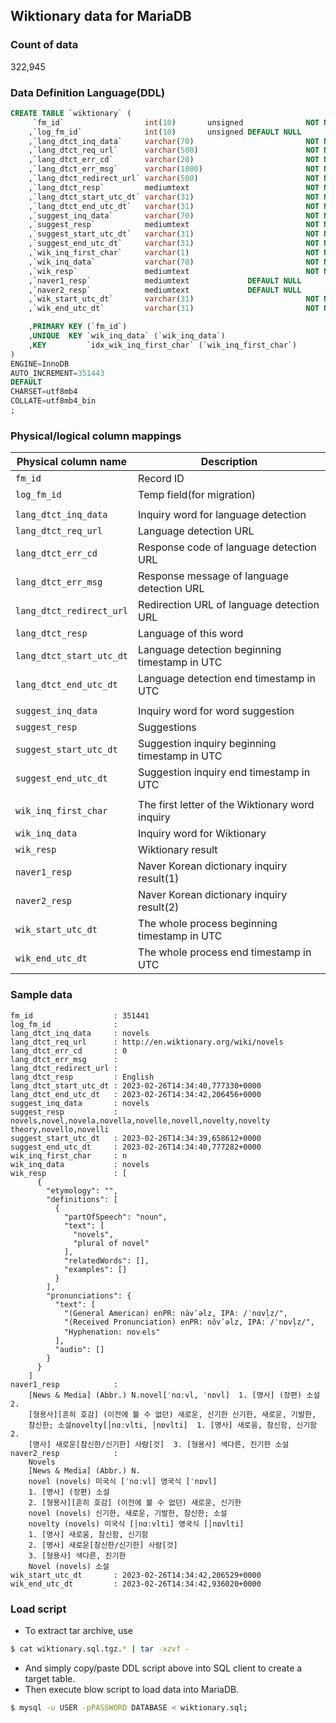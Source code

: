 ## Wiktionary data for MariaDB


### Count of data

322,945


### Data Definition Language(DDL)

```SQL
CREATE TABLE `wiktionary` (
     `fm_id`                  int(10)       unsigned              NOT NULL   AUTO_INCREMENT
    ,`log_fm_id`              int(10)       unsigned DEFAULT NULL
    ,`lang_dtct_inq_data`     varchar(70)                         NOT NULL
    ,`lang_dtct_req_url`      varchar(500)                        NOT NULL
    ,`lang_dtct_err_cd`       varchar(20)                         NOT NULL
    ,`lang_dtct_err_msg`      varchar(1000)                       NOT NULL
    ,`lang_dtct_redirect_url` varchar(500)                        NOT NULL
    ,`lang_dtct_resp`         mediumtext                          NOT NULL
    ,`lang_dtct_start_utc_dt` varchar(31)                         NOT NULL
    ,`lang_dtct_end_utc_dt`   varchar(31)                         NOT NULL
    ,`suggest_inq_data`       varchar(70)                         NOT NULL
    ,`suggest_resp`           mediumtext                          NOT NULL
    ,`suggest_start_utc_dt`   varchar(31)                         NOT NULL
    ,`suggest_end_utc_dt`     varchar(31)                         NOT NULL
    ,`wik_inq_first_char`     varchar(1)                          NOT NULL
    ,`wik_inq_data`           varchar(70)                         NOT NULL
    ,`wik_resp`               mediumtext                          NOT NULL
    ,`naver1_resp`            mediumtext             DEFAULT NULL
    ,`naver2_resp`            mediumtext             DEFAULT NULL
    ,`wik_start_utc_dt`       varchar(31)                         NOT NULL
    ,`wik_end_utc_dt`         varchar(31)                         NOT NULL

    ,PRIMARY KEY (`fm_id`)
    ,UNIQUE  KEY `wik_inq_data` (`wik_inq_data`)
    ,KEY         `idx_wik_inq_first_char` (`wik_inq_first_char`)
) 
ENGINE=InnoDB
AUTO_INCREMENT=351443
DEFAULT
CHARSET=utf8mb4
COLLATE=utf8mb4_bin
;
```


### Physical/logical column mappings

| Physical column name    | Description                                         | 
|-------------------------|-----------------------------------------------------| 
| `fm_id`                 | Record ID                                           | 
| `log_fm_id`             | Temp field(for migration)                           |
|                         |                                                     | 
| `lang_dtct_inq_data`    | Inquiry word for language detection                 | 
| `lang_dtct_req_url`     | Language detection URL                              | 
| `lang_dtct_err_cd`      | Response code of language detection URL             | 
| `lang_dtct_err_msg`     | Response message of language detection URL          | 
| `lang_dtct_redirect_url`| Redirection URL of language detection URL           | 
| `lang_dtct_resp`        | Language of this word                               | 
| `lang_dtct_start_utc_dt`| Language detection beginning timestamp in UTC       | 
| `lang_dtct_end_utc_dt`  | Language detection end timestamp in UTC             | 
|                         |                                                     | 
| `suggest_inq_data`      | Inquiry word for word suggestion                    | 
| `suggest_resp`          | Suggestions                                         | 
| `suggest_start_utc_dt`  | Suggestion inquiry beginning timestamp in UTC       | 
| `suggest_end_utc_dt`    | Suggestion inquiry end timestamp in UTC             | 
|                         |                                                     | 
| `wik_inq_first_char`    | The first letter of the Wiktionary word inquiry     | 
| `wik_inq_data`          | Inquiry word for Wiktionary                         | 
| `wik_resp`              | Wiktionary result                                   | 
| `naver1_resp`           | Naver Korean dictionary inquiry result(1)           | 
| `naver2_resp`           | Naver Korean dictionary inquiry result(2)           | 
| `wik_start_utc_dt`      | The whole process beginning timestamp in UTC        | 
| `wik_end_utc_dt`        | The whole process end timestamp in UTC              | 


### Sample data

```plain
fm_id                  : 351441
log_fm_id              : 
lang_dtct_inq_data     : novels
lang_dtct_req_url      : http://en.wiktionary.org/wiki/novels
lang_dtct_err_cd       : 0
lang_dtct_err_msg      : 
lang_dtct_redirect_url : 
lang_dtct_resp         : English
lang_dtct_start_utc_dt : 2023-02-26T14:34:40,777330+0000
lang_dtct_end_utc_dt   : 2023-02-26T14:34:42,206456+0000
suggest_inq_data       : novels
suggest_resp           : novels,novel,novela,novella,novelle,novell,novelty,novelty theory,novello,novelli
suggest_start_utc_dt   : 2023-02-26T14:34:39,658612+0000
suggest_end_utc_dt     : 2023-02-26T14:34:40,777282+0000
wik_inq_first_char     : n
wik_inq_data           : novels
wik_resp               : [
      {
        "etymology": "",
        "definitions": [
          {
            "partOfSpeech": "noun",
            "text": [
              "novels",
              "plural of novel"
            ],
            "relatedWords": [],
            "examples": []
          }
        ],
        "pronunciations": {
          "text": [
            "(General American) enPR: nävʹəlz, IPA: /ˈnɑvl̩z/",
            "(Received Pronunciation) enPR: nŏvʹəlz, IPA: /ˈnɒvl̩z/",
            "Hyphenation: nov‧els"
          ],
          "audio": []
        }
      }
    ]
naver1_resp            : 
    [News & Media] (Abbr.) N.novel[ˈnɑːvl, ˈnɒvl]  1. [명사] (장편) 소설  2.
    [형용사][흔히 호감] (이전에 볼 수 없던) 새로운, 신기한 신기한, 새로운, 기발한,
    참신한; 소설novelty[│nɑːvlti, │nɒvlti]  1. [명사] 새로움, 참신함, 신기함  2.
    [명사] 새로운[참신한/신기한] 사람[것]  3. [형용사] 색다른, 진기한 소설
naver2_resp            : 
    Novels
    [News & Media] (Abbr.) N.
    novel (novels) 미국식 [ˈnɑːvl] 영국식 [ˈnɒvl]
    1. [명사] (장편) 소설 
    2. [형용사][흔히 호감] (이전에 볼 수 없던) 새로운, 신기한
    novel (novels) 신기한, 새로운, 기발한, 참신한; 소설
    novelty (novels) 미국식 [│nɑːvlti] 영국식 [│nɒvlti]
    1. [명사] 새로움, 참신함, 신기함 
    2. [명사] 새로운[참신한/신기한] 사람[것] 
    3. [형용사] 색다른, 진기한
    Novel (novels) 소설
wik_start_utc_dt       : 2023-02-26T14:34:42,206529+0000
wik_end_utc_dt         : 2023-02-26T14:34:42,936020+0000
```


### Load script

* To extract tar archive, use

```Bash
$ cat wiktionary.sql.tgz.* | tar -xzvf -
```

* And simply copy/paste DDL script above into SQL client to create a target table.
* Then execute blow script to load data into MariaDB.

```Bash
$ mysql -u USER -pPASSWORD DATABASE < wiktionary.sql;
```


